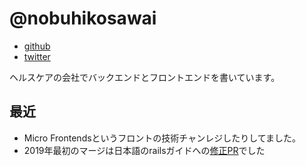 # @nobuhikosawai

- [github](https://github.com/nobuhikosawai)
- [twitter](https://twitter.com/nobuhikosawai)

ヘルスケアの会社でバックエンドとフロントエンドを書いています。

## 最近

- Micro Frontendsというフロントの技術チャンレジしたりしてました。
- 2019年最初のマージは日本語のrailsガイドへの[修正PR](https://github.com/yasslab/railsguides.jp/pull/761)でした

